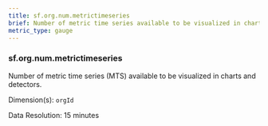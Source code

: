 ```yaml
---
title: sf.org.num.metrictimeseries
brief: Number of metric time series available to be visualized in charts and detectors
metric_type: gauge
---
```

### sf.org.num.metrictimeseries

Number of metric time series (MTS) available to be visualized in charts and detectors.

Dimension(s): `orgId`

Data Resolution: 15 minutes
